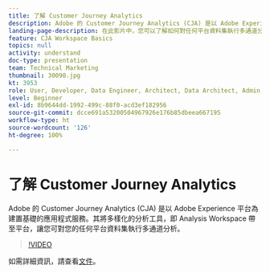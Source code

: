 ```yaml
---
title: 了解 Customer Journey Analytics
description: Adobe 的 Customer Journey Analytics (CJA) 是以 Adobe Experience 平台為建置基礎的應用程式服務。其將多樣化的分析工具，即 Analysis Workspace 帶至平台，讓您可對您的任何平台資料集執行多通道分析。
landing-page-description: 在此影片中，您可以了解如何對任何平台資料集執行多通道分析。
feature: CJA Workspace Basics
topics: null
activity: understand
doc-type: presentation
team: Technical Marketing
thumbnail: 30090.jpg
kt: 3953
role: User, Developer, Data Engineer, Architect, Data Architect, Admin, Leader
level: Beginner
exl-id: 8b9644dd-1992-499c-88f0-acd3ef182956
source-git-commit: dcce691a53200504967926e176b85dbeea667195
workflow-type: ht
source-wordcount: '126'
ht-degree: 100%

---
```


# 了解 Customer Journey Analytics

Adobe 的 Customer Journey Analytics (CJA) 是以 Adobe Experience 平台為建置基礎的應用程式服務。其將多樣化的分析工具，即 Analysis Workspace 帶至平台，讓您可對您的任何平台資料集執行多通道分析。

>[!VIDEO](https://video.tv.adobe.com/v/30090/?quality=12&enable10seconds=on&speedcontrol=on)

如需詳細資訊，請查看[文件](https://docs.adobe.com/content/help/zh-Hant/analytics-platform/using/cja-landing.html)。
